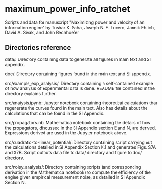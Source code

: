 # maximum_power_info_ratchet
Scripts and data for manuscript "Maximizing power and velocity of an information engine" by Tushar K. Saha, Joseph N. E. Lucero, Jannik Ehrich, David A. Sivak, and John Bechhoefer

## Directories reference

data/: Directory containing data to generate all figures in main text and SI appendix.

doc/: Directory containing figures found in the main text and SI appendix. 

src/example_exp_analysis/: Directory containing a self-contained example of how analysis of experimental data is done. README file contained in the directory explains further. 

src/analysis.ipynb: Jupyter notebook containing theoretical calculations that regenerate the curves found in the main text. Also has details about the calculations that can be found in the SI Appendix. 

src/propagators.nb: Mathematica notebook containing the details of how the propagators, discussed in the SI Appendix section E and N, are derived. Expressions derived are used in the Jupyter notebook above.

src/quadratic-to-linear_potential/: Directory containing script carrying out the calculations detailed in SI Appendix Section K.1 and generates Figs. S7A and S7B. Script outputs data file to data/ directory and figure to doc/ directory.

src/noisy_analysis/: Directory containing scripts (and corresponding derivation in the Mathematica notebook) to compute the efficiency of the engine given empirical measurement noise, as detailed in SI Appendix Section N.
